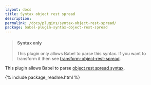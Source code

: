 ```yaml
---
layout: docs
title: Syntax object rest spread
description:
permalink: /docs/plugins/syntax-object-rest-spread/
package: babel-plugin-syntax-object-rest-spread
---
```


<blockquote class="babel-callout babel-callout-info">
  <h4>Syntax only</h4>
  <p>
    This plugin only allows Babel to parse this syntax. If you want to transform it then
    see <a href="/docs/plugins/transform-object-rest-spread">transform-object-rest-spread</a>.
  </p>
</blockquote>

This plugin allows Babel to parse [object rest spread syntax](https://github.com/sebmarkbage/ecmascript-rest-spread).

{% include package_readme.html %}
